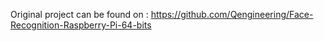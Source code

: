 Original project can be found on : https://github.com/Qengineering/Face-Recognition-Raspberry-Pi-64-bits
